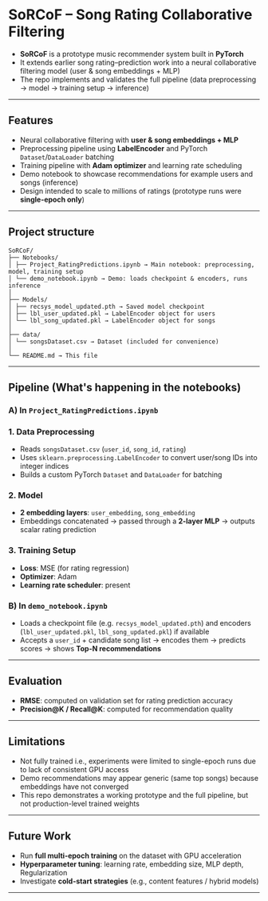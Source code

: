 # SoRCoF – Song Rating Collaborative Filtering

- **SoRCoF** is a prototype music recommender system built in **PyTorch**
- It extends earlier song rating–prediction work into a neural collaborative filtering model (user & song embeddings + MLP)
- The repo implements and validates the full pipeline (data preprocessing → model → training setup → inference)

---

## Features
- Neural collaborative filtering with **user & song embeddings + MLP**  
- Preprocessing pipeline using **LabelEncoder** and PyTorch `Dataset`/`DataLoader` batching  
- Training pipeline with **Adam optimizer** and learning rate scheduling  
- Demo notebook to showcase recommendations for example users and songs (inference)  
- Design intended to scale to millions of ratings (prototype runs were **single-epoch only**)

---

## Project structure
```
SoRCoF/
├── Notebooks/
│ ├── Project_RatingPredictions.ipynb → Main notebook: preprocessing, model, training setup
│ └── demo_notebook.ipynb → Demo: loads checkpoint & encoders, runs inference
│
├── Models/
│ ├── recsys_model_updated.pth → Saved model checkpoint
│ ├── lbl_user_updated.pkl → LabelEncoder object for users
│ └── lbl_song_updated.pkl → LabelEncoder object for songs
│
├── data/
│ └── songsDataset.csv → Dataset (included for convenience)
│
└── README.md → This file
```
---
## Pipeline (What's happening in the notebooks)

### A) In `Project_RatingPredictions.ipynb` 
### 1. Data Preprocessing
- Reads `songsDataset.csv` (`user_id`, `song_id`, `rating`)
- Uses `sklearn.preprocessing.LabelEncoder` to convert user/song IDs into integer indices
- Builds a custom PyTorch `Dataset` and `DataLoader` for batching

### 2. Model
- **2 embedding layers**: `user_embedding`, `song_embedding`
- Embeddings concatenated → passed through a **2-layer MLP** → outputs scalar rating prediction

### 3. Training Setup
- **Loss**: MSE (for rating regression)  
- **Optimizer**: Adam  
- **Learning rate scheduler**: present

### B) In `demo_notebook.ipynb`
- Loads a checkpoint file (e.g. `recsys_model_updated.pth`) and encoders (`lbl_user_updated.pkl`, `lbl_song_updated.pkl`) if available
- Accepts a `user_id` + candidate song list → encodes them → predicts scores → shows **Top-N recommendations**

---

## Evaluation

- **RMSE**: computed on validation set for rating prediction accuracy  
- **Precision@K / Recall@K**: computed for recommendation quality  

---

## Limitations 

- Not fully trained i.e., experiments were limited to single-epoch runs due to lack of consistent GPU access
- Demo recommendations may appear generic (same top songs) because embeddings have not converged
- This repo demonstrates a working prototype and the full pipeline, but not production-level trained weights

---

## Future Work

- Run **full multi-epoch training** on the dataset with GPU acceleration  
- **Hyperparameter tuning**: learning rate, embedding size, MLP depth, Regularization
- Investigate **cold-start strategies** (e.g., content features / hybrid models)

---
